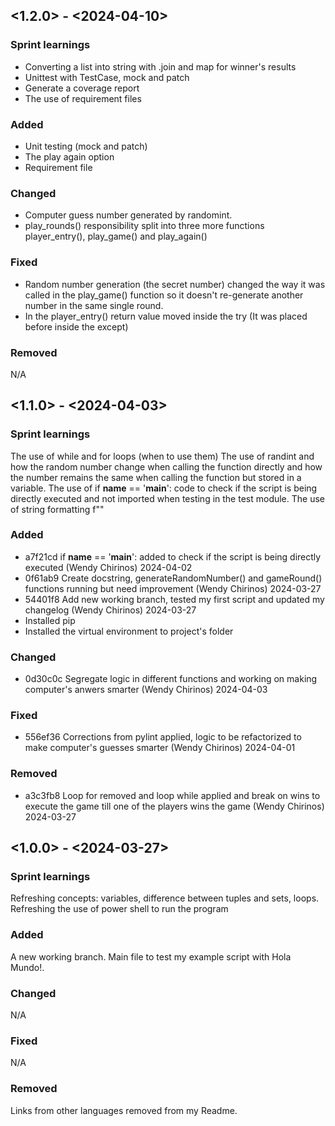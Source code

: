 ## <1.2.0> - <2024-04-10>

### Sprint learnings

* Converting a list into string with .join and map for winner's results
* Unittest with TestCase, mock and patch
* Generate a coverage report
* The use of requirement files

### Added
* Unit testing (mock and patch)
* The play again option
* Requirement file

### Changed

* Computer guess number generated by randomint.
* play_rounds() responsibility split into three more functions player_entry(), play_game() and play_again()

### Fixed

* Random number generation (the secret number) changed the way it was called in the play_game() function so it doesn't re-generate
another number in the same single round.
* In the player_entry() return value moved inside the try (It was placed before inside the except)

### Removed

N/A


## <1.1.0> - <2024-04-03>

### Sprint learnings

The use of while and for loops (when to use them)
The use of randint and how the random number change when calling the function directly and how the number remains
the same when calling the function but stored in a variable.
The use of if __name__ == '__main__': code to check if the script is being directly executed and not imported when
testing in the test module.
The use of string formatting f""

### Added

* a7f21cd if __name__ == '__main__': added to check if the script is being directly executed (Wendy Chirinos) 2024-04-02   
* 0f61ab9 Create docstring, generateRandomNumber() and gameRound() functions running but need improvement (Wendy Chirinos) 2024-03-27
* 54401f8 Add new working branch, tested my first script and updated my changelog (Wendy Chirinos) 2024-03-27
* Installed pip
* Installed the virtual environment to project's folder
### Changed

* 0d30c0c Segregate logic in different functions and working on making computer's anwers smarter (Wendy Chirinos) 2024-04-03

### Fixed

* 556ef36 Corrections from pylint applied, logic to be refactorized to make computer's guesses smarter (Wendy Chirinos) 2024-04-01

### Removed

* a3c3fb8 Loop for removed and loop while applied and break on wins to execute the game till one of the players wins the game (Wendy Chirinos) 2024-03-27

## <1.0.0> - <2024-03-27>

### Sprint learnings

Refreshing concepts: variables, difference between tuples and sets, loops.
Refreshing the use of power shell to run the program

### Added

A new working branch.
Main file to test my example script with Hola Mundo!.

### Changed

N/A

### Fixed

N/A

### Removed

Links from other languages removed from my Readme.